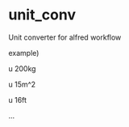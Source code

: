 unit_conv
=========

Unit converter for alfred workflow

example)

  u 200kg
  
  u 15m^2
  
  u 16ft
  
  ...
